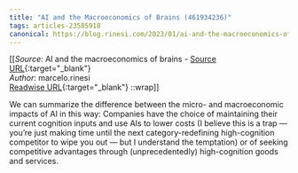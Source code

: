 ```yaml
---
title: "AI and the Macroeconomics of Brains (461934236)"
tags: articles-23585918
canonical: https://blog.rinesi.com/2023/01/ai-and-the-macroeconomics-of-brains/
---
```


[[_Source_: AI and the macroeconomics of brains - [Source URL](https://blog.rinesi.com/2023/01/ai-and-the-macroeconomics-of-brains/){:target="_blank"}<br>
_Author_: marcelo.rinesi<br>
[Readwise URL](https://readwise.io/open/461934236){:target="_blank"}
::wrap]]

We can summarize the difference between the micro- and macroeconomic impacts of AI in this way: Companies have the choice of maintaining their current cognition inputs and use AIs to lower costs (I believe this is a trap — you’re just making time until the next category-redefining high-cognition competitor to wipe you out — but I understand the temptation) or of seeking competitive advantages through (unprecedentedly) high-cognition goods and services.
